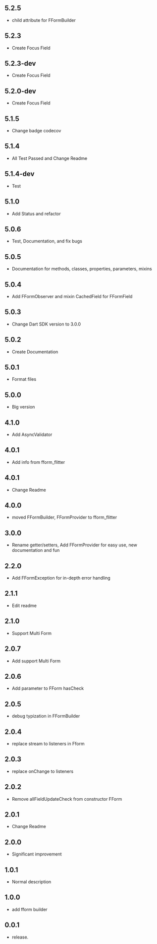 ## 5.2.5

* child attribute for FFormBuilder

## 5.2.3

* Create Focus Field

## 5.2.3-dev

* Create Focus Field

## 5.2.0-dev

* Create Focus Field 

## 5.1.5

* Change badge codecov

## 5.1.4

* All Test Passed and Change Readme

## 5.1.4-dev

* Test

## 5.1.0

* Add Status and refactor

## 5.0.6

* Test, Documentation, and fix bugs

## 5.0.5

* Documentation for methods, classes, properties, parameters, mixins

## 5.0.4

* Add FFormObserver and mixin CachedField for FFormField

## 5.0.3

* Change Dart SDK version to 3.0.0

## 5.0.2

* Create Documentation

## 5.0.1

* Format files

## 5.0.0

* Big version

## 4.1.0

* Add AsyncValidator

## 4.0.1

* Add info from fform_flitter

## 4.0.1

* Change Readme

## 4.0.0

* moved FFormBuilder, FFormProvider to fform_flitter

## 3.0.0

* Rename getter/setters, Add FFormProvider for easy use, new documentation and fun


## 2.2.0

* Add FFormException for in-depth error handling

## 2.1.1

* Edit readme

## 2.1.0

* Support Multi Form

## 2.0.7

* Add support Multi Form

## 2.0.6

* Add parameter to FForm hasCheck

## 2.0.5

* debug typization in FFormBuilder

## 2.0.4

* replace stream to listeners in Fform

## 2.0.3

* replace onChange to listeners

## 2.0.2

* Remove allFieldUpdateCheck from constructor FForm

## 2.0.1

* Change Readme

## 2.0.0

* Significant improvement

## 1.0.1

* Normal description

## 1.0.0

* add fform builder

## 0.0.1

* release.












